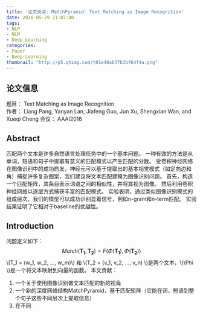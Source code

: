 ```yaml
---
title: '论文阅读: MatchPyramid: Text Matching as Image Recognition'
date: 2018-05-29 21:07:40
tags: 
- NLP
- NLM
- Deep Learning
categories: 
- Paper
- Deep Learning
thumbnail: "http://p5.qhimg.com/t01e48ab37b3bf64f4a.png"
---
```

<script type="text/javascript" src="http://cdn.mathjax.org/mathjax/latest/MathJax.js?config=default"></script>

## 论文信息
题目： Text Matching as Image Recognition  
作者： Liang Pang, Yanyan Lan, Jiafeng Guo, Jun Xu, Shengxian Wan, and Xueqi Cheng 
会议： AAAI2016
## Abstract
匹配两个文本是许多自然语言处理任务中的一个基本问题。 一种有效的方法是从单词，短语和句子中提取有意义的匹配模式以产生匹配的分数。 受卷积神经网络在图像识别中的成功启发，神经元可以基于提取出的基本视觉模式（如定向边和角）捕捉许多复杂图案，我们建议将文本匹配建模为图像识别问题。 首先，构造一个匹配矩阵，其条目表示词语之间的相似性，并将其视为图像。 然后利用卷积神经网络以逐层方式捕获丰富的匹配模式。 实验表明，通过类似图像识别模式的组成层次，我们的模型可以成功识别显着信号，例如n-gram和n-term匹配。 实验结果证明了它相对于baseline的优越性。
## Introduction
问题定义如下：
$$Match(\boldsymbol{T_1}, \boldsymbol{T_2})=F(\Phi(\boldsymbol{T_1}), \Phi(\boldsymbol{T_2}))$$
\\(T_1 = (w_1, w_2, ..., w_m)\\) 和 \\(T_2 = (v_1, v_2, ..., v_n) \\)是两个文本，\\(\Phi \\)是一个将文本映射到向量的函数。
本文贡献：   
1. 一个关于使用图像识别做文本匹配的新的视角
2. 一个新的深度网络结构MatchPyramid，基于匹配矩阵（它能在词，短语到整个句子这些不同层次上提取信息）
3. 在不同

